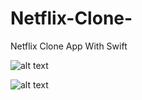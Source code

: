 # Netflix-Clone-
Netflix Clone App With Swift


![alt text](https://github.com/ElifYu/Netflix-Clone-/blob/main/Netflix%20Clone/Assets.xcassets/image2.imageset/image2.jpg?raw=true)

![alt text](https://github.com/ElifYu/Netflix-Clone-/blob/main/Netflix%20Clone/Assets.xcassets/image3.imageset/image3.jpg?raw=true)

